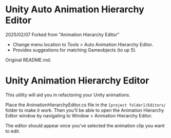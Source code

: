 Unity Auto Animation Hierarchy Editor
================================

2025/02/07
Forked from "Animation Hierarchy Editor"
- Change menu location to Tools > Auto Animation Hierarchy Editor.
- Provides suggestions for matching Gameobjects (to up 5).

Original README.md:

Unity Animation Hierarchy Editor
================================

This utility will aid you in refactoring your Unity animations.

Place the AnimationHierarchyEditor.cs file in the `[project folder]/Editors/` folder to make it work. Then you'll be able to open the Animation Hierarchy Editor window by navigating to Window > Animation Hierarchy Editor.

The editor should appear once you've selected the animation clip you want to edit.
